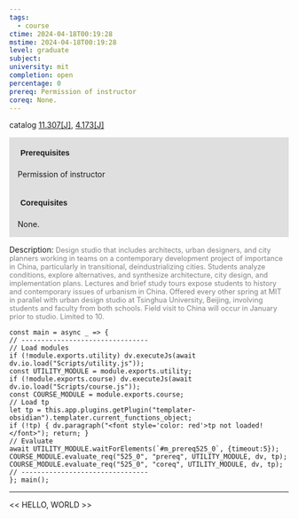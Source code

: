 ```yaml
---
tags:
  - course
ctime: 2024-04-18T00:19:28
mstime: 2024-04-18T00:19:28
level: graduate
subject: 
university: mit
completion: open
percentage: 0
prereq: Permission of instructor
coreq: None.
---
```


catalog [11.307[J]](http://student.mit.edu/catalog/m11c.html#11.307), [4.173[J]](http://student.mit.edu/catalog/m4a.html#4.173)

<span style="display: block; padding: 15px; background-color: rgb(100, 100, 100, 0.2);"><font id="m_prereq525_0" style="display: block; font-family: Arial, sans-serif; font-weight: bold; padding: 5px">Prerequisites</font><br><span id="prereq525_0">Permission of instructor</span></span>
<span style="display: block; padding: 15px; background-color: rgb(100, 100, 100, 0.2);"><font id="m_coreq525_0" style="display: block; font-family: Arial, sans-serif; font-weight: bold; padding: 5px">Corequisites</font><br><span id="coreq525_0">None.</span></span>

<font style="">Description:</font>
<font style="color: grey; font-size: 0.8rem;">Design studio that includes architects, urban designers, and city planners working in teams on a contemporary development project of importance in China, particularly in transitional, deindustrializing cities. Students analyze conditions, explore alternatives, and synthesize architecture, city design, and implementation plans. Lectures and brief study tours expose students to history and contemporary issues of urbanism in China. Offered every other spring at MIT in parallel with urban design studio at Tsinghua University, Beijing, involving students and faculty from both schools. Field visit to China will occur in January prior to studio. Limited to 10.</font>

```dataviewjs
const main = async _ => {
// --------------------------------
// Load modules
if (!module.exports.utility) dv.executeJs(await dv.io.load("Scripts/utility.js"));
const UTILITY_MODULE = module.exports.utility;
if (!module.exports.course) dv.executeJs(await dv.io.load("Scripts/course.js"));
const COURSE_MODULE = module.exports.course;
// Load tp
let tp = this.app.plugins.getPlugin("templater-obsidian").templater.current_functions_object;
if (!tp) { dv.paragraph("<font style='color: red'>tp not loaded!</font>"); return; }
// Evaluate
await UTILITY_MODULE.waitForElements(`#m_prereq525_0`, {timeout:5});
COURSE_MODULE.evaluate_req("525_0", "prereq", UTILITY_MODULE, dv, tp);
COURSE_MODULE.evaluate_req("525_0", "coreq", UTILITY_MODULE, dv, tp);
// --------------------------------
}; main();
```

---

<< HELLO, WORLD >>
